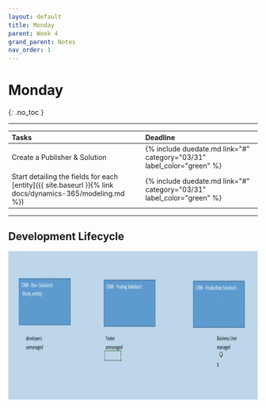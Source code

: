 ```yaml
---
layout: default
title: Monday
parent: Week 4
grand_parent: Notes
nav_order: 1
---
```


# Monday
{: .no_toc }

---

| Tasks | Deadline |
|:-|:-|
| Create a Publisher & Solution | {% include duedate.md link="#" category="03/31" label_color="green" %} |
| Start detailing the fields for each [entity]({{ site.baseurl }}{% link docs/dynamics-365/modeling.md %}) | {% include duedate.md link="#" category="03/31" label_color="green" %} |

---

## Development Lifecycle

<img src='/assets/images/lifecycle.png' height='300px'>